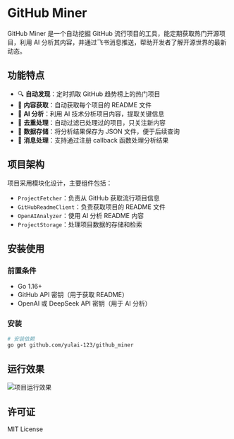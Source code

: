 # GitHub Miner

GitHub Miner 是一个自动挖掘 GitHub 流行项目的工具，能定期获取热门开源项目，利用 AI 分析其内容，并通过飞书消息推送，帮助开发者了解开源世界的最新动态。

## 功能特点

- 🔍 **自动发现**：定时抓取 GitHub 趋势榜上的热门项目
- 📄 **内容获取**：自动获取每个项目的 README 文件
- 🤖 **AI 分析**：利用 AI 技术分析项目内容，提取关键信息
- 🔄 **去重处理**：自动过滤已处理过的项目，只关注新内容
- 💾 **数据存储**：将分析结果保存为 JSON 文件，便于后续查询
- 📱 **消息处理**：支持通过注册 callback 函数处理分析结果

## 项目架构

项目采用模块化设计，主要组件包括：

- `ProjectFetcher`：负责从 GitHub 获取流行项目信息
- `GitHubReadmeClient`：负责获取项目的 README 文件
- `OpenAIAnalyzer`：使用 AI 分析 README 内容
- `ProjectStorage`：处理项目数据的存储和检索

## 安装使用

### 前置条件

- Go 1.16+
- GitHub API 密钥（用于获取 README）
- OpenAI 或 DeepSeek API 密钥（用于 AI 分析）

### 安装

```bash
# 安装依赖
go get github.com/yulai-123/github_miner
```

## 运行效果

![项目运行效果](./project_rest.jpg)

## 许可证

MIT License
